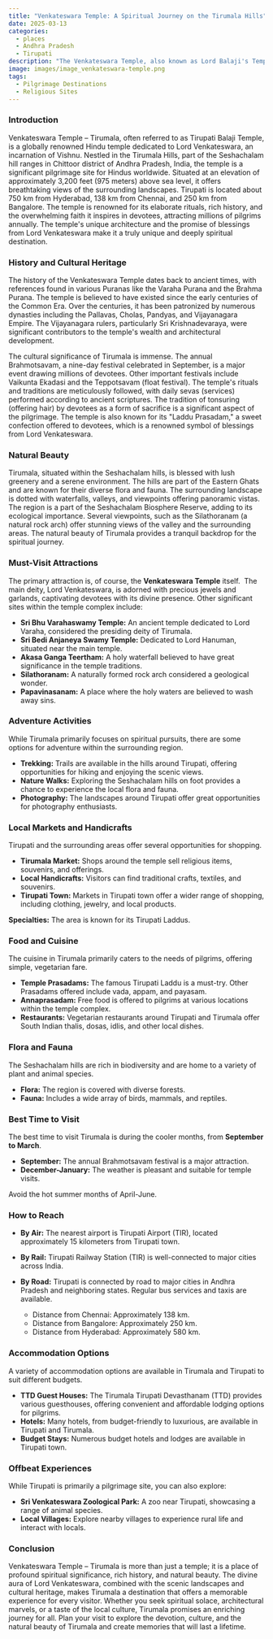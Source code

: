```yaml
---
title: "Venkateswara Temple: A Spiritual Journey on the Tirumala Hills"
date: 2025-03-13
categories:
  - places
  - Andhra Pradesh
  - Tirupati
description: "The Venkateswara Temple, also known as Lord Balaji's Temple, is a revered Dravidian-style temple dedicated to Lord Venkateswara (an incarnation of Vishnu). Situated on the Tirumala hills in Andhra Pradesh, it is one of India's most significant pilgrimage sites and wealthiest temples. The temple features intricate gold-plated architecture and draws millions of devotees annually for darshan and the renowned 'Tirupati Abhishekam' ritual."
image: images/image_venkateswara-temple.png
tags: 
  - Pilgrimage Destinations
  - Religious Sites
---
```



### **Introduction**

Venkateswara Temple – Tirumala, often referred to as Tirupati Balaji Temple, is a globally renowned Hindu temple dedicated to Lord Venkateswara, an incarnation of Vishnu. Nestled in the Tirumala Hills, part of the Seshachalam hill ranges in Chittoor district of Andhra Pradesh, India, the temple is a significant pilgrimage site for Hindus worldwide. Situated at an elevation of approximately 3,200 feet (975 meters) above sea level, it offers breathtaking views of the surrounding landscapes. Tirupati is located about 750 km from Hyderabad, 138 km from Chennai, and 250 km from Bangalore. The temple is renowned for its elaborate rituals, rich history, and the overwhelming faith it inspires in devotees, attracting millions of pilgrims annually. The temple's unique architecture and the promise of blessings from Lord Venkateswara make it a truly unique and deeply spiritual destination.

### **History and Cultural Heritage**

The history of the Venkateswara Temple dates back to ancient times, with references found in various Puranas like the Varaha Purana and the Brahma Purana. The temple is believed to have existed since the early centuries of the Common Era. Over the centuries, it has been patronized by numerous dynasties including the Pallavas, Cholas, Pandyas, and Vijayanagara Empire. The Vijayanagara rulers, particularly Sri Krishnadevaraya, were significant contributors to the temple's wealth and architectural development.

The cultural significance of Tirumala is immense. The annual Brahmotsavam, a nine-day festival celebrated in September, is a major event drawing millions of devotees. Other important festivals include Vaikunta Ekadasi and the Teppotsavam (float festival). The temple's rituals and traditions are meticulously followed, with daily sevas (services) performed according to ancient scriptures. The tradition of tonsuring (offering hair) by devotees as a form of sacrifice is a significant aspect of the pilgrimage. The temple is also known for its "Laddu Prasadam," a sweet confection offered to devotees, which is a renowned symbol of blessings from Lord Venkateswara. <image placeholder for historical architecture or temple rituals>

###  **Natural Beauty**

Tirumala, situated within the Seshachalam hills, is blessed with lush greenery and a serene environment. The hills are part of the Eastern Ghats and are known for their diverse flora and fauna. The surrounding landscape is dotted with waterfalls, valleys, and viewpoints offering panoramic vistas. The region is a part of the Seshachalam Biosphere Reserve, adding to its ecological importance. Several viewpoints, such as the Silathoranam (a natural rock arch) offer stunning views of the valley and the surrounding areas. The natural beauty of Tirumala provides a tranquil backdrop for the spiritual journey.

### **Must-Visit Attractions**

The primary attraction is, of course, the **Venkateswara Temple** itself. <image placeholder for Venkateswara Temple exterior> The main deity, Lord Venkateswara, is adorned with precious jewels and garlands, captivating devotees with its divine presence. Other significant sites within the temple complex include:

*   **Sri Bhu Varahaswamy Temple:** An ancient temple dedicated to Lord Varaha, considered the presiding deity of Tirumala.
*   **Sri Bedi Anjaneya Swamy Temple:** Dedicated to Lord Hanuman, situated near the main temple.
*   **Akasa Ganga Teertham:** A holy waterfall believed to have great significance in the temple traditions.
*   **Silathoranam:** A naturally formed rock arch considered a geological wonder.
*   **Papavinasanam:** A place where the holy waters are believed to wash away sins.

### **Adventure Activities**

While Tirumala primarily focuses on spiritual pursuits, there are some options for adventure within the surrounding region.

*   **Trekking:** Trails are available in the hills around Tirupati, offering opportunities for hiking and enjoying the scenic views.
*   **Nature Walks:** Exploring the Seshachalam hills on foot provides a chance to experience the local flora and fauna.
*   **Photography:** The landscapes around Tirupati offer great opportunities for photography enthusiasts.

### **Local Markets and Handicrafts**

Tirupati and the surrounding areas offer several opportunities for shopping.

*   **Tirumala Market:** Shops around the temple sell religious items, souvenirs, and offerings.
*   **Local Handicrafts:** Visitors can find traditional crafts, textiles, and souvenirs.
*   **Tirupati Town:** Markets in Tirupati town offer a wider range of shopping, including clothing, jewelry, and local products.

**Specialties:** The area is known for its Tirupati Laddus.

### **Food and Cuisine**

The cuisine in Tirumala primarily caters to the needs of pilgrims, offering simple, vegetarian fare.

*   **Temple Prasadams:** The famous Tirupati Laddu is a must-try. Other Prasadams offered include vada, appam, and payasam.
*   **Annaprasadam:** Free food is offered to pilgrims at various locations within the temple complex.
*   **Restaurants:** Vegetarian restaurants around Tirupati and Tirumala offer South Indian thalis, dosas, idlis, and other local dishes. <image placeholder for Tirupati Laddu>

### **Flora and Fauna**

The Seshachalam hills are rich in biodiversity and are home to a variety of plant and animal species.

*   **Flora:** The region is covered with diverse forests. <image placeholder for local flora>
*   **Fauna:** Includes a wide array of birds, mammals, and reptiles.

### **Best Time to Visit**

The best time to visit Tirumala is during the cooler months, from **September to March**.

*   **September:** The annual Brahmotsavam festival is a major attraction.
*   **December-January:** The weather is pleasant and suitable for temple visits.

Avoid the hot summer months of April-June.

### **How to Reach**

*   **By Air:** The nearest airport is Tirupati Airport (TIR), located approximately 15 kilometers from Tirupati town.
*   **By Rail:** Tirupati Railway Station (TIR) is well-connected to major cities across India.
*   **By Road:** Tirupati is connected by road to major cities in Andhra Pradesh and neighboring states. Regular bus services and taxis are available.

    *   Distance from Chennai: Approximately 138 km.
    *   Distance from Bangalore: Approximately 250 km.
    *   Distance from Hyderabad: Approximately 580 km.

### **Accommodation Options**

A variety of accommodation options are available in Tirumala and Tirupati to suit different budgets.

*   **TTD Guest Houses:** The Tirumala Tirupati Devasthanam (TTD) provides various guesthouses, offering convenient and affordable lodging options for pilgrims.
*   **Hotels:** Many hotels, from budget-friendly to luxurious, are available in Tirupati and Tirumala.
*   **Budget Stays:** Numerous budget hotels and lodges are available in Tirupati town.

### **Offbeat Experiences**

While Tirupati is primarily a pilgrimage site, you can also explore:

*   **Sri Venkateswara Zoological Park:** A zoo near Tirupati, showcasing a range of animal species.
*   **Local Villages:** Explore nearby villages to experience rural life and interact with locals.

### **Conclusion**

Venkateswara Temple – Tirumala is more than just a temple; it is a place of profound spiritual significance, rich history, and natural beauty. The divine aura of Lord Venkateswara, combined with the scenic landscapes and cultural heritage, makes Tirumala a destination that offers a memorable experience for every visitor. Whether you seek spiritual solace, architectural marvels, or a taste of the local culture, Tirumala promises an enriching journey for all. Plan your visit to explore the devotion, culture, and the natural beauty of Tirumala and create memories that will last a lifetime.


